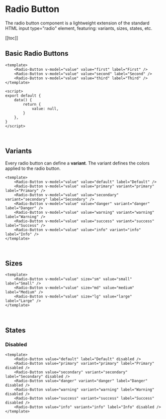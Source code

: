 # Radio Button

The radio button component is a lightweight extension of the standard HTML input type="radio" element, featuring: variants, sizes, states, etc.

[[toc]]

## Basic Radio Buttons

<Simple-Radio-Buttons />

<CodeGroup>
  <CodeGroupItem title="Vue" active>

```vue
<template>
	<Radio-Button v-model="value" value="first" label="First" />
	<Radio-Button v-model="value" value="second" label="Second" />
	<Radio-Button v-model="value" value="third" label="Third" />
</template>

<script>
export default {
	data() {
		return {
			value: null,
		}
	},
}
</script>
```

  </CodeGroupItem>
</CodeGroup>

<br />

## Variants

Every radio button can define a **variant**. The variant defines the colors applied to the radio button.

<Simple-Radio-Button-Variants />

<CodeGroup>
  <CodeGroupItem title="Vue" active>

```vue
<template>
	<Radio-Button v-model="value" value="default" label="Default" />
	<Radio-Button v-model="value" value="primary" variant="primary" label="Primary" />
	<Radio-Button v-model="value" value="secondary" variant="secondary" label="Secondary" />
	<Radio-Button v-model="value" value="danger" variant="danger" label="Danger" />
	<Radio-Button v-model="value" value="warning" variant="warning" label="Warning" />
	<Radio-Button v-model="value" value="success" variant="success" label="Success" />
	<Radio-Button v-model="value" value="info" variant="info" label="Info" />
</template>
```

  </CodeGroupItem>
</CodeGroup>

<br />

## Sizes

<Radio-Button-Sizes />

<CodeGroup>
  <CodeGroupItem title="Vue" active>

```vue
<template>
	<Radio-Button v-model="value" size="sm" value="small" label="Small" />
	<Radio-Button v-model="value" size="md" value="medium" label="Medium" />
	<Radio-Button v-model="value" size="lg" value="large" label="Large" />
</template>
```

  </CodeGroupItem>
</CodeGroup>

<br />

## States

### Disabled

<Radio-Button-Disabled />

<CodeGroup>
  <CodeGroupItem title="Vue" active>

```vue
<template>
	<Radio-Button value="default" label="Default" disabled />
	<Radio-Button value="primary" variant="primary" label="Primary" disabled />
	<Radio-Button value="secondary" variant="secondary" label="Secondary" disabled />
	<Radio-Button value="danger" variant="danger" label="Danger" disabled />
	<Radio-Button value="warning" variant="warning" label="Warning" disabled />
	<Radio-Button value="success" variant="success" label="Success" disabled />
	<Radio-Button value="info" variant="info" label="Info" disabled />
</template>
```

  </CodeGroupItem>
</CodeGroup>
